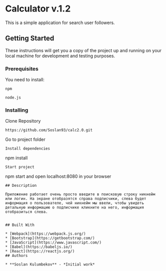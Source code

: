 # Calculator v.1.2

This is a simple application for search user followers.


## Getting Started

These instructions will get you a copy of the project up and running on your local machine for development and testing purposes.

### Prerequisites

You need to install:

```
npm
```
```
node.js
```

### Installing

Clone Repository

```
https://github.com/Soslan93/calc2.0.git
```
Go to project folder
```
Install dependencies
```
npm install
```
Start project
```
npm start and open localhost:8080 in your browser
```
## Description

Приложение работает очень просто введите в поисковую строку никнейм или логин. На экране отобразятся справа подписчики, слева будет информация о пользователе, чей никнейм мы ввели, чтобы увидеть детальную информацию о подписчике кликните на него, информация отобразиться слева.


## Built With

* [Webpack](https://webpack.js.org/)
* [Bootstrap](https://getbootstrap.com/)
* [JavaScript](https://www.javascript.com/)
* [Babel](https://babeljs.io/)
* [React](https://reactjs.org/)
## Authors

* **Soslan Kulumbekov** - *Initial work*
